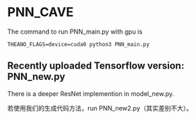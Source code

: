 # PNN_CAVE

The command to run PNN_main.py with gpu is

```
THEANO_FLAGS=device=cuda0 python3 PNN_main.py
```

## Recently uploaded Tensorflow version: PNN_new.py

There is a deeper ResNet implemention in model_new.py.

若使用我们的生成代码方法，run PNN_new2.py（其实差别不大）。
